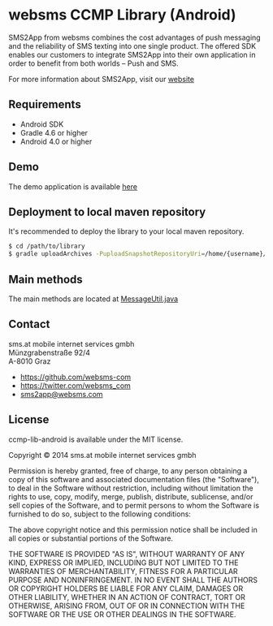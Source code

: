 # websms CCMP Library (Android)

SMS2App from websms combines the cost advantages of push messaging and the reliability of SMS texting into one single product. The offered SDK enables our customers to integrate SMS2App into their own application in order to benefit from both worlds – Push and SMS.
 
For more information about SMS2App, visit our [website](https://websms.de/produkte/sms2app)

## Requirements
* Android SDK
* Gradle 4.6 or higher
* Android 4.0 or higher

## Demo

The demo application is available [here](https://github.com/websms-com/ccmp-example-android)

## Deployment to local maven repository

It's recommended to deploy the library to your local maven repository.

``` bash
$ cd /path/to/library
$ gradle uploadArchives -PuploadSnapshotRepositoryUri=/home/{username}/.m2/repository
```

## Main methods

The main methods are located at [MessageUtil.java](https://github.com/websms-com/ccmp-lib-android/blob/master/library/src/main/java/net/ut11/ccmp/lib/util/MessageUtil.java)

## Contact

sms.at mobile internet services gmbh<br>
Münzgrabenstraße 92/4<br>
A-8010 Graz

- https://github.com/websms-com
- https://twitter.com/websms_com
- sms2app@websms.com

## License

ccmp-lib-android is available under the MIT license.

Copyright © 2014 sms.at mobile internet services gmbh

Permission is hereby granted, free of charge, to any person obtaining a copy of this software and associated documentation files (the "Software"), to deal in the Software without restriction, including without limitation the rights to use, copy, modify, merge, publish, distribute, sublicense, and/or sell copies of the Software, and to permit persons to whom the Software is furnished to do so, subject to the following conditions:

The above copyright notice and this permission notice shall be included in all copies or substantial portions of the Software.

THE SOFTWARE IS PROVIDED "AS IS", WITHOUT WARRANTY OF ANY KIND, EXPRESS OR IMPLIED, INCLUDING BUT NOT LIMITED TO THE WARRANTIES OF MERCHANTABILITY, FITNESS FOR A PARTICULAR PURPOSE AND NONINFRINGEMENT. IN NO EVENT SHALL THE AUTHORS OR COPYRIGHT HOLDERS BE LIABLE FOR ANY CLAIM, DAMAGES OR OTHER LIABILITY, WHETHER IN AN ACTION OF CONTRACT, TORT OR OTHERWISE, ARISING FROM, OUT OF OR IN CONNECTION WITH THE SOFTWARE OR THE USE OR OTHER DEALINGS IN THE SOFTWARE.
